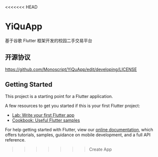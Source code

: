 <<<<<<< HEAD
# YiQuApp

基于谷歌 Flutter 框架开发的校园二手交易平台

## 开源协议

https://github.com/Monoscript/YiQuApp/edit/developing/LICENSE

## Getting Started

This project is a starting point for a Flutter application.

A few resources to get you started if this is your first Flutter project:

- [Lab: Write your first Flutter app](https://flutter.dev/docs/get-started/codelab)
- [Cookbook: Useful Flutter samples](https://flutter.dev/docs/cookbook)

For help getting started with Flutter, view our 
[online documentation](https://flutter.dev/docs), which offers tutorials, 
samples, guidance on mobile development, and a full API reference.
>>>>>>> Create App

